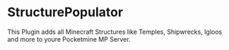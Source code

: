# StructurePopulator
This Plugin adds all Minecraft Structures like Temples, Shipwrecks, Igloos and more to youre Pocketmine MP Server.
